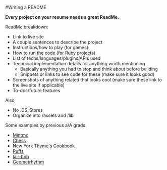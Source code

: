#Writing a README

**Every project on your resume needs a great ReadMe.**

ReadMe breakdown:
* Link to live site
* A couple sentences to describe the project
* Instructions/how to play (for games)
* How to run the code (for Ruby projects)
* List of techs/languages/plugins/APIs used
* Technical implementation details for anything worth mentioning
  * Basically anything you had to stop and think about before building
  * Snippets or links to see code for these (make sure it looks good)
* Screenshots of anything related that looks cool (make sure these link to the live site if applicable) 
* To-dos/future features

Also, 
* No .DS_Stores
* Organize into /assets and /lib


Some examples by previous a/A grads
* [Mintmo][dikowitz]
* [Chess][zhou]
* [New York Thyme's Cookbook][mcmeans]
* [Puffs][moroni]
* [lair-bnb][hamme]
* [Geometrhythm][blumeyer]

[dikowitz]: https://github.com/stevendikowitz/Mintmo
[zhou]: https://github.com/zhoux10/chess/tree/gh-pages
[mcmeans]: https://github.com/wmcmeans/cookbook
[moroni]: https://github.com/snackzone/puffs
[hamme]: https://github.com/hammeiam/lair-bnb
[blumeyer]: https://github.com/DougBlumeyer/Geometrhythm
